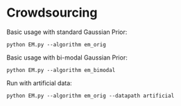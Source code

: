 # Crowdsourcing
Basic usage with standard Gaussian Prior:
```
python EM.py --algorithm em_orig
```

Basic usage with bi-modal Gaussian Prior:
```
python EM.py --algorithm em_bimodal
```

Run with artificial data:
```
python EM.py --algorithm em_orig --datapath artificial
```
